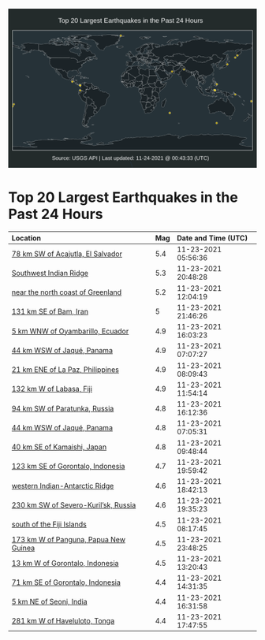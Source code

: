 ![Map](./map.png)

# Top 20 Largest Earthquakes in the Past 24 Hours

| Location | Mag | Date and Time (UTC) |
|:---|:---|:---|
| [78 km SW of Acajutla, El Salvador](https://earthquake.usgs.gov/earthquakes/eventpage/us7000fwde) | 5.4 | 11-23-2021 05:56:36 |
| [Southwest Indian Ridge](https://earthquake.usgs.gov/earthquakes/eventpage/us7000fwja) | 5.3 | 11-23-2021 20:48:28 |
| [near the north coast of Greenland](https://earthquake.usgs.gov/earthquakes/eventpage/us7000fwfa) | 5.2 | 11-23-2021 12:04:19 |
| [131 km SE of Bam, Iran](https://earthquake.usgs.gov/earthquakes/eventpage/us7000fwjt) | 5 | 11-23-2021 21:46:26 |
| [5 km WNW of Oyambarillo, Ecuador](https://earthquake.usgs.gov/earthquakes/eventpage/us7000fwgk) | 4.9 | 11-23-2021 16:03:23 |
| [44 km WSW of Jaqué, Panama](https://earthquake.usgs.gov/earthquakes/eventpage/us7000fwe2) | 4.9 | 11-23-2021 07:07:27 |
| [21 km ENE of La Paz, Philippines](https://earthquake.usgs.gov/earthquakes/eventpage/us7000fwed) | 4.9 | 11-23-2021 08:09:43 |
| [132 km W of Labasa, Fiji](https://earthquake.usgs.gov/earthquakes/eventpage/us7000fwf9) | 4.9 | 11-23-2021 11:54:14 |
| [94 km SW of Paratunka, Russia](https://earthquake.usgs.gov/earthquakes/eventpage/us7000fwgw) | 4.8 | 11-23-2021 16:12:36 |
| [44 km WSW of Jaqué, Panama](https://earthquake.usgs.gov/earthquakes/eventpage/us7000fwdv) | 4.8 | 11-23-2021 07:05:31 |
| [40 km SE of Kamaishi, Japan](https://earthquake.usgs.gov/earthquakes/eventpage/us7000fwem) | 4.8 | 11-23-2021 09:48:44 |
| [123 km SE of Gorontalo, Indonesia](https://earthquake.usgs.gov/earthquakes/eventpage/us7000fwj0) | 4.7 | 11-23-2021 19:59:42 |
| [western Indian-Antarctic Ridge](https://earthquake.usgs.gov/earthquakes/eventpage/us7000fwid) | 4.6 | 11-23-2021 18:42:13 |
| [230 km SW of Severo-Kuril’sk, Russia](https://earthquake.usgs.gov/earthquakes/eventpage/us7000fwiv) | 4.6 | 11-23-2021 19:35:23 |
| [south of the Fiji Islands](https://earthquake.usgs.gov/earthquakes/eventpage/us7000fwec) | 4.5 | 11-23-2021 08:17:45 |
| [173 km W of Panguna, Papua New Guinea](https://earthquake.usgs.gov/earthquakes/eventpage/us7000fwkr) | 4.5 | 11-23-2021 23:48:25 |
| [13 km W of Gorontalo, Indonesia](https://earthquake.usgs.gov/earthquakes/eventpage/us7000fwfp) | 4.5 | 11-23-2021 13:20:43 |
| [71 km SE of Gorontalo, Indonesia](https://earthquake.usgs.gov/earthquakes/eventpage/us7000fwg7) | 4.4 | 11-23-2021 14:31:35 |
| [5 km NE of Seoni, India](https://earthquake.usgs.gov/earthquakes/eventpage/us7000fwgt) | 4.4 | 11-23-2021 16:31:58 |
| [281 km W of Haveluloto, Tonga](https://earthquake.usgs.gov/earthquakes/eventpage/us7000fwi5) | 4.4 | 11-23-2021 17:47:55 |
